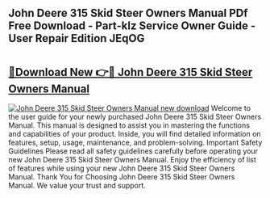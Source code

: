 ## John Deere 315 Skid Steer Owners Manual PDf Free Download - Part-klz Service Owner Guide - User Repair Edition JEqOG

# <h2><a href="http://bc9708.oget.top/?id=John+Deere+315+Skid+Steer+Owners+Manual">🔗Download New 👉🔴 John Deere 315 Skid Steer Owners Manual</a></h2>

[![John Deere 315 Skid Steer Owners Manual new download](https://i.imgur.com/5g1atiW.png)](http://bc9708.oget.top/?id=John+Deere+315+Skid+Steer+Owners+Manual)
Welcome to the user guide for your newly purchased John Deere 315 Skid Steer Owners Manual. This manual is designed to assist you in mastering the functions and capabilities of your product. Inside, you will find detailed information on features, setup, usage, maintenance, and problem-solving. Important Safety Guidelines Please read all safety guidelines carefully before operating your new John Deere 315 Skid Steer Owners Manual. Enjoy the efficiency of list of features while using your new John Deere 315 Skid Steer Owners Manual. Thank You for Choosing John Deere 315 Skid Steer Owners Manual. We value your trust and support.
